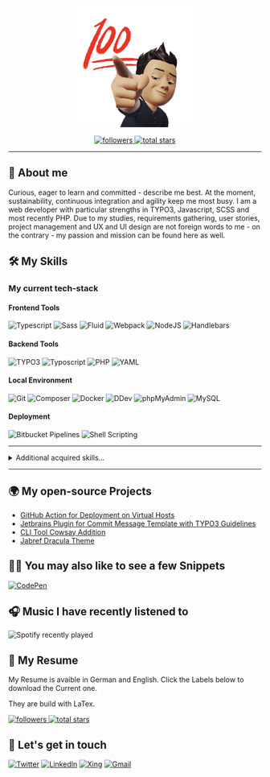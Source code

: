 <p align="center">
    <img src="assets/images/100_me.png" alt="BitMoji of me" width="240px">
</p>

<p align="center">
    <a href="https://github.com/inf166?tab=followers">
        <img alt="followers" title="Follow me on Github" src="https://custom-icon-badges.herokuapp.com/github/followers/inf166?color=236ad3&labelColor=1155ba&style=for-the-badge&logo=person-add&label=Followers&logoColor=white"/>
    </a>
    <a href="https://github.com/inf166?tab=repositories&sort=stargazers">
        <img alt="total stars" title="Total stars on GitHub" src="https://custom-icon-badges.herokuapp.com/badge/dynamic/json?logo=star&color=55960c&labelColor=488207&label=Starred&style=for-the-badge&query=%24.stars&url=https://api.github-star-counter.workers.dev/user/inf166"/>
    </a>
</p>

---

## 🚀 About me

Curious, eager to learn and committed - describe me best. At the moment, sustainability, continuous integration and agility keep me most busy. I am a web developer with particular strengths in TYPO3, Javascript, SCSS and most recently PHP. Due to my studies, requirements gathering, user stories, project management and UX and UI design are not foreign words to me - on the contrary - my passion and mission can be found here as well.

## 🛠️ My Skills

### My current tech-stack

#### Frontend Tools

![Typescript](https://img.shields.io/badge/TypeScript-F7DF1E?style=for-the-badge&logo=typescript&logoColor=black)
![Sass](https://img.shields.io/static/v1?style=for-the-badge&message=Sass&color=CC6699&logo=Sass&logoColor=FFFFFF&label=)
![Fluid](https://img.shields.io/static/v1?style=for-the-badge&message=Fluid&color=222222&logo=TYPO3&logoColor=FF8700&label=)
![Webpack](https://img.shields.io/static/v1?style=for-the-badge&message=Webpack&color=222222&logo=Webpack&logoColor=8DD6F9&label=)
![NodeJS](https://img.shields.io/badge/Node.js-68b945?style=for-the-badge&logo=node.js&logoColor=white)
![Handlebars](https://img.shields.io/static/v1?style=for-the-badge&message=Handlebars&color=ff1f00&logo=Handlebars&logoColor=8DD6F9&label=)

#### Backend Tools

![TYPO3](https://img.shields.io/static/v1?style=for-the-badge&message=TYPO3&color=FF8700&logo=TYPO3&logoColor=white&label=)
![Typoscript](https://img.shields.io/static/v1?style=for-the-badge&message=Typoscript&color=222222&logo=TYPO3&logoColor=FF8700&label=)
![PHP](https://img.shields.io/static/v1?style=for-the-badge&message=PHP&color=777BB4&logo=PHP&logoColor=FFFFFF&label=)
![YAML](https://img.shields.io/static/v1?style=for-the-badge&message=YAML&color=777BB4&logo=YAML&logoColor=FFFFFF&label=)

#### Local Environment

![Git](https://img.shields.io/badge/GIT-E44C30?style=for-the-badge&logo=git&logoColor=white)
![Composer](https://img.shields.io/badge/Composer-bb9372?style=for-the-badge&logo=windows%20terminal&logoColor=white)
![Docker](https://img.shields.io/static/v1?style=for-the-badge&message=Docker&color=2496ED&logo=Docker&logoColor=FFFFFF&label=)
![DDev](https://img.shields.io/static/v1?style=for-the-badge&message=Ddev&color=2496ED&logo=Docker&logoColor=FFFFFF&label=)
![phpMyAdmin](https://img.shields.io/static/v1?style=for-the-badge&message=phpMyAdmin&color=6C78AF&logo=phpMyAdmin&logoColor=FFFFFF&label=)
![MySQL](https://img.shields.io/static/v1?style=for-the-badge&message=MySQL&color=4479A1&logo=MySQL&logoColor=FFFFFF&label=)

#### Deployment

![Bitbucket Pipelines](https://img.shields.io/badge/Bitbucket%20Pipelines-0747a6?style=for-the-badge&logo=bitbucket&logoColor=white)
![Shell Scripting](https://img.shields.io/badge/Shell_Script-121011?style=for-the-badge&logo=gnu-bash&logoColor=white)

---

<details>
<summary>Additional acquired skills...</summary>

#### Programming Languages

![Javascript](https://img.shields.io/badge/JavaScript-F7DF1E?style=for-the-badge&logo=javascript&logoColor=black)
![CSS](https://img.shields.io/badge/CSS-239120?&style=for-the-badge&logo=css3&logoColor=white)
![CSS3](https://img.shields.io/static/v1?style=for-the-badge&message=CSS3&color=1572B6&logo=CSS3&logoColor=FFFFFF&label=)
![HTML](https://img.shields.io/badge/HTML-239120?style=for-the-badge&logo=html5&logoColor=white)
![HTML5](https://img.shields.io/badge/HTML5-E34F26?style=for-the-badge&logo=html5&logoColor=white)
![Java](https://img.shields.io/badge/Java-ED8B00?style=for-the-badge&logo=java&logoColor=white)
![C](https://img.shields.io/badge/C-00599C?style=for-the-badge&logo=c&logoColor=white)
![Kotlin](https://img.shields.io/badge/Kotlin-0095D5?&style=for-the-badge&logo=kotlin&logoColor=white)
![Prolog](https://img.shields.io/badge/prolog-000000?style=for-the-badge&logo=prolog&logoColor=white)
![Markdown](https://img.shields.io/badge/Markdown-000000?style=for-the-badge&logo=markdown&logoColor=white)

#### Frameworks

![Vue.js](https://img.shields.io/static/v1?style=for-the-badge&message=Vue.js&color=222222&logo=Vue.js&logoColor=4FC08D&label=)
![React](https://img.shields.io/badge/React-20232A?style=for-the-badge&logo=react&logoColor=61DAFB)
![JQuery](https://img.shields.io/badge/jQuery-0769AD?style=for-the-badge&logo=jquery&logoColor=white)
![Bootstrap](https://img.shields.io/badge/Bootstrap-563D7C?style=for-the-badge&logo=bootstrap&logoColor=white)

#### Database

![MongoDB](https://img.shields.io/badge/MongoDB-4EA94B?style=for-the-badge&logo=mongodb&logoColor=white)
![Oracle DB](https://img.shields.io/badge/Oracle-F80000?style=for-the-badge&logo=Oracle&logoColor=white)

#### Linting

![prettier](https://img.shields.io/badge/prettier-1A2C34?style=for-the-badge&logo=prettier&logoColor=F7BA3E)
![eslint](https://img.shields.io/badge/eslint-3A33D1?style=for-the-badge&logo=eslint&logoColor=white)

#### Hosting, Prototyping and Deployment

![Heroku](https://img.shields.io/badge/Heroku-430098?style=for-the-badge&logo=heroku&logoColor=white)
![Netlify](https://img.shields.io/badge/Netlify-00C7B7?style=for-the-badge&logo=netlify&logoColor=white)
![Github Actions](https://img.shields.io/badge/GitHub%20Actions-100000?style=for-the-badge&logo=github&logoColor=white)
![Espressif](https://img.shields.io/badge/espressif-E7352C?style=for-the-badge&logo=espressif&logoColor=white)
![Raspberry Pi](https://img.shields.io/badge/Raspberry%20Pi-A22846?style=for-the-badge&logo=Raspberry%20Pi&logoColor=whit)

#### Graphical Design

![Figma](https://img.shields.io/badge/Figma-9d56f8?style=for-the-badge&logo=figma&logoColor=white)
![Inkscape](https://img.shields.io/badge/Inkscape-000000?style=for-the-badge&logo=Inkscape&logoColor=white)
![GIMP](https://img.shields.io/badge/gimp-5C5543?style=for-the-badge&logo=gimp&logoColor=white)

#### EDV and Writing

![Microsoft Excel](https://img.shields.io/static/v1?style=for-the-badge&message=Microsoft+Excel&color=217346&logo=Microsoft+Excel&logoColor=FFFFFF&label=)
![Microsoft Powerpoint](https://img.shields.io/badge/Microsoft_PowerPoint-B7472A?style=for-the-badge&logo=microsoft-powerpoint&logoColor=white)
![Microsoft Word](https://img.shields.io/badge/Microsoft_Word-2B579A?style=for-the-badge&logo=microsoft-word&logoColor=white)
![LaTex](https://img.shields.io/badge/LaTex-2B579A?style=for-the-badge&logo=latex&logoColor=white)
![Overleaf](https://img.shields.io/badge/Overleaf-47A141?style=for-the-badge&logo=Overleaf&logoColor=white)

#### Modelling and Projectmanagement

![Miro](https://img.shields.io/static/v1?style=for-the-badge&message=Miro&color=050038&logo=Miro&logoColor=FFFFFF&label=)
![Trello](https://img.shields.io/badge/Trello-0052CC?style=for-the-badge&logo=trello&logoColor=white)
![SAFe](https://img.shields.io/badge/Scaled_Agile_Framework-0052CC?style=for-the-badge&logo=trello&logoColor=white)
![UML](https://img.shields.io/static/v1?style=for-the-badge&message=UML-Modellierung&color=F08705&logo=diagrams.net&logoColor=FFFFFF&label=)

## ✨ Future Skills to aquire:

1. ![Gitlab Deployment](https://img.shields.io/badge/GitLab%20Inherited%20Deployment-330F63?style=for-the-badge&logo=gitlab&logoColor=white)
2. ![AWS Cloud](https://img.shields.io/badge/Amazon_AWS-232F3E?style=for-the-badge&logo=amazon-aws&logoColor=white)
3. ![Jira](https://img.shields.io/badge/Jira-0052CC?style=for-the-badge&logo=Jira&logoColor=white)
4. ![NeoVim](https://img.shields.io/badge/NeoVim-%2357A143.svg?&style=for-the-badge&logo=neovim&logoColor=white)

## ⚙️ My Gear

![](https://img.shields.io/badge/Apple-MacBook_Pro_2013-999999?style=for-the-badge&logo=apple&logoColor=white)
![](https://img.shields.io/badge/Pop_OS!-48B9C7?style=for-the-badge&logo=popos&logoColor=white)
![](https://img.shields.io/badge/Windows-Surface_Pro_4-0078D6?style=for-the-badge&logo=windows&logoColor=white)

#### IDE

![PhpStorm](https://img.shields.io/static/v1?style=for-the-badge&message=PhpStorm&color=999999&logo=PhpStorm&logoColor=FFFFFF&label=)
![Visual Studio Code](https://img.shields.io/badge/Visual_Studio_Code-0078D4?style=for-the-badge&logo=visual%20studio%20code&logoColor=white)

#### Terminal Emulator

![iTerm2](https://img.shields.io/badge/iTerm2-ZSH_with_oh_my_zsh_plugins-999999?style=for-the-badge&logo=iTerm2&logoColor=white)
![Windows Terminal](https://img.shields.io/badge/Windows_Terminal-ZSH_with_oh_my_zsh_plugins-0078D6?style=for-the-badge&logo=windows%20terminal&logoColor=white)

</details>

---

## 🌍 My open-source Projects

- [GitHub Action for Deployment on Virtual Hosts](https://github.com/Inf166/action-sshpass-rsync)
- [Jetbrains Plugin for Commit Message Template with TYPO3 Guidelines](https://github.com/Inf166/plugin-phpstorm-typo3-commit-template)
- [CLI Tool Cowsay Addition](https://github.com/Inf166/cli-tool-alpacasay)
- [Jabref Dracula Theme](https://github.com/Inf166/theme-jabref-dracula)

## 👨‍💻 You may also like to see a few Snippets

[![CodePen](https://img.shields.io/static/v1?style=for-the-badge&message=CodePen&color=000000&logo=CodePen&logoColor=FFFFFF&label=)](https://codepen.io/maispace)

## 🎧 Music I have recently listened to

![Spotify recently played](https://spotify-recently-played-readme.vercel.app/api?user=joelisda&count=3&width=1000)

## 📘 My Resume

My Resume is avaible in German and English. Click the Labels below to download the Current one.

They are build with LaTex.

<p align="left">
    <a href="https://github.com/Inf166/curriculum_vitae/raw/languages/english/download/mai-joel_maximilian-curriculum_vitae.pdf">
        <img alt="followers" title="Follow me on Github" src="https://img.shields.io/badge/English-%2307F.svg?style=for-the-badge&logo=GitHub&logoColor=white)"/>
    </a>
    <a href="https://github.com/Inf166/curriculum_vitae/raw/languages/german/download/mai-joel_maximilian-curriculum_vitae.pdf">
        <img alt="total stars" title="Total stars on GitHub" src="https://img.shields.io/badge/German-%23FF0.svg?style=for-the-badge&logo=GitHub&logoColor=black"/>
    </a>
</p>

## 🔗 Let's get in touch

[![Twitter](https://img.shields.io/badge/Twitter-1DA1F2?style=for-the-badge&logo=twitter&logoColor=white)](https://twitter.com/MaispaceDe)
[![LinkedIn](https://img.shields.io/badge/Linked_In-0077B5?style=for-the-badge&logo=LinkedIn&logoColor=white)](https://www.linkedin.com/in/jo%C3%ABl-maximilian-mai-18b9991ba/)
[![Xing](https://img.shields.io/static/v1?style=for-the-badge&message=Xing&color=006567&logo=Xing&logoColor=FFFFFF&label=)](https://www.xing.com/profile/JoelMaximilian_Mai/cv)
[![Gmail](https://img.shields.io/badge/Gmail-D14836?style=for-the-badge&logo=Gmail&logoColor=white)](mailto:joel@maispace.de)